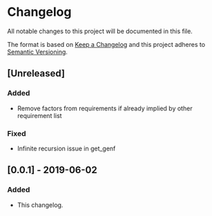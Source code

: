 # Changelog
All notable changes to this project will be documented in this file.

The format is based on [Keep a Changelog](http://keepachangelog.com/en/1.0.0/)
and this project adheres to [Semantic Versioning](http://semver.org/spec/v2.0.0.html).

## [Unreleased]
### Added
- Remove factors from requirements if already implied by other requirement list
### Fixed
- Infinite recursion issue in get_genf

## [0.0.1] - 2019-06-02
### Added
- This changelog.
